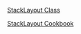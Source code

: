 [StackLayout Class](http://docs.nativescript.org/api-reference/modules/_ui_layouts_stack_layout_.html)

[StackLayout Cookbook](http://docs.nativescript.org/cookbook/ui/layouts/stack-layout)